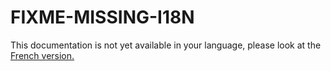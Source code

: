 # FIXME-MISSING-I18N

This documentation is not yet available in your language, please look at the [French version.](../../FR/administration/linshare-admin.md)
